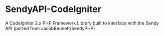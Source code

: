 # SendyAPI-CodeIgniter
A CodeIgniter 2.x PHP Framework Library built to interface with the Sendy API (ported from JacobBennett/SendyPHP)
